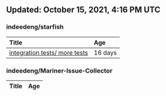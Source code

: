 ## Updated: October 15, 2021, 4:16 PM UTC


### indeedeng/starfish
|**Title**|**Age**|
|:----|:----|
|[integration tests/ more tests](https://github.com/indeedeng/starfish/issues/117)|16&nbsp;days|


### indeedeng/Mariner-Issue-Collector
|**Title**|**Age**|
|:----|:----|